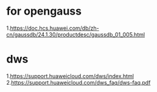 # for opengauss
1.https://doc.hcs.huawei.com/db/zh-cn/gaussdb/24.1.30/productdesc/gaussdb_01_005.html

# dws
1.https://support.huaweicloud.com/dws/index.html
2.https://support.huaweicloud.com/dws_faq/dws-faq.pdf
